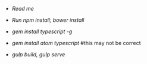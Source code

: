 * _Read me_

* _Run npm install; bower install_
* _gem install typescript -g_
* _gem install atom typescript_ #this may not be correct


* _gulp build, gulp serve_
